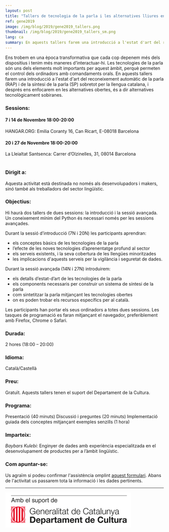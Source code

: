 ```yaml
---
layout: post
title: "Tallers de tecnologia de la parla i les alternatives lliures en català"
ref: gene2019
image: /img/blog/2019/gene2019_tallers.png
thumbnail: /img/blog/2019/gene2019_tallers_sm.png
lang: ca
summary: En aquests tallers farem una introducció a l'estat d'art del reconeixement automàtic de la parla i de la síntesi de la parla sobretot per la llengua catalana, i després ens enfocarem en les alternatives obertes, és a dir alternatives tecnològicament sobiranes.
---
```



Ens trobem en una època transformativa que cada cop depenem més dels dispositius i tenim més maneres d’interactuar-hi. Les tecnologies de la parla són uns dels elements molt importants per aquest àmbit, perquè permeten el control dels ordinadors amb comandaments orals. En aquests tallers farem una introducció a l'estat d'art del reconeixement automàtic de la parla (RAP) i de la síntesi de la parla (SP) sobretot per la llengua catalana, i després ens enfocarem en les alternatives obertes, és a dir alternatives tecnològicament sobiranes.

### Sessions:
#### 7 i 14 de Novembre 18:00-20:00
HANGAR.ORG: Emilia Coranty 16, Can Ricart, E-08018 Barcelona

#### 20 i 27 de Novembre 18:00-20:00
La Lleialtat Santsenca: Carrer d’Olzinelles, 31, 08014 Barcelona
<br/>
<br/>

### Dirigit a:
Aquesta activitat està destinada no només als desenvolupadors i makers, sinó també als treballadors del sector lingüístic.

### Objectius:
Hi haurà dos tallers de dues sessions: la introducció i la sessió avançada. Un coneixement mínim del Python és necessari només per les sessions avançades.

Durant la sessió d’introducció (7N i 20N) les participants aprendran:
* els conceptes bàsics de les tecnologies de la parla
* l’efecte de les noves tecnologies d’aprenentatge profund al sector
* els serveis existents, i la seva cobertura de les llengües minoritzades
* les implicacions d'aquests serveis per la vigilància i seguretat de dades.

Durant la sessió avançada (14N i 27N) introduirem:
* els detalls d’estat-d’art de les tecnologies de la parla
* els components necessaris per construir un sistema de síntesi de la parla
* com sintetitzar la parla mitjançant les tecnologies obertes
* on es poden trobar els recursos específics per al català.

Les participants han portar els seus ordinadors a totes dues sessions. Les tasques de programació es faran mitjançant el navegador, preferiblement amb Firefox, Chrome o Safari.

### Durada:
2 hores (18:00 – 20:00)

### Idioma:
Català/Castellà

### Preu:
Gratuït. Aquests tallers tenen el suport del Departament de la Cultura.

### Programa:
Presentació (40 minuts)
Discussió i preguntes (20 minuts)
Implementació guiada dels conceptes mitjançant exemples senzills (1 hora)

### Imparteix:
_Baybars Kulebi:_ Enginyer de dades amb experiència especialitzada en el desenvolupament de productes per a l’àmbit lingüístic.

### Com apuntar-se:
Us agraïm si podeu confirmar l'assistència omplint [aquest formulari](https://limesurvey.collectivat.cat/index.php?r=survey/index&sid=459734). Abans de l'activitat us passarem tota la informació i les dades pertinents.

---
<img src="/img/logo_generalitat.png" width="400"/>
